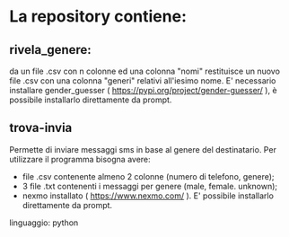 # La repository contiene:
rivela_genere:
- 
da un file .csv con n colonne ed una colonna "nomi" restituisce un nuovo file .csv con una colonna "generi" relativi all'iesimo nome. 
E' necessario installare gender_guesser ( https://pypi.org/project/gender-guesser/ ), è possibile installarlo direttamente da prompt.

trova-invia
-
Permette di inviare messaggi sms in base al genere del destinatario. Per utilizzare il programma bisogna avere:
 - file .csv contenente almeno 2 colonne (numero di telefono, genere);
 - 3 file .txt contenenti i messaggi per genere (male, female. unknown);
 - nexmo installato ( https://www.nexmo.com/ ). E' possibile installarlo direttamente da prompt.

linguaggio: python

